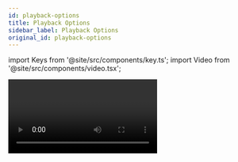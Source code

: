 ```yaml
---
id: playback-options
title: Playback Options
sidebar_label: Playback Options
original_id: playback-options
---
```


import Keys from '@site/src/components/key.ts';
import Video from '@site/src/components/video.tsx';

<Video videoId="Dz_lWDHukxo" title="Playback Options" />

Zum Einstellen der Optionen eines Cues, einer Cueliste oder eines
Chasers drücken Sie <Keys.SoftKey>Playback Options</Keys.SoftKey> im Hauptmenü und anschließend
die <strong>Swop-Taste</strong> der entsprechenden Playbacks. Darauf öffnet sich eine
Liste mit den verfügbaren Optionen auf den Menütasten. Außerdem werden 
alle verfügbaren Optionen übersichtlich in einem Fenster dargestellt, 
wenn man in der Playback-Ansicht links auf den Button <Keys.SoftKey>Options</Keys.SoftKey> klickt.

![Playback Options window for cue showing playback tab](/docs/images/Playback-Options-Playback-Tab.png)

Ein Klick auf den Button <Keys.SoftKey>i</Keys.SoftKey> zeigt einen kurzen Hilfetext zu der jeweiligen
Option.

> Sollen die Optionen für mehrere Playbacks auf einmal angezeigt/geändert
werden, so kann man einfach mehrere Playbacks auswählen. Dabei werden
Optionen als aktiv angezeigt, sofern sie auf allen Playbacks gleich
aktiviert sind.

## Playback Options -- Tab "Playback"


### Blind
Schaltet das jeweilige Playback in den <strong>Blind</strong>-Modus. Damit
erfolgt die Ausgabe nicht an die 'Live'-DMX-Ausgänge, sondern an den
Visualiser, *um Änderungen vornehmen zu können, ohne das aktuelle Bild zu
stören*.

### Priority
Damit lässt sich das Verhalten bestimmen, wenn mehrere
aktive Cues gleichzeitig dieselben Geräte beeinflussen. Die Priorität
lässt sich zwischen <strong>Low</strong> (niedrig), <strong>Normal</strong> (normal), <strong>High</strong> (hoch),
&nbsp;<strong>Programmer</strong> (Programmierspeicher) und <strong>Very High</strong> (sehr hoch)
umschalten *('Programmer' ist gleichwertig mit der Priorität des
Programmierspeichers)*. Wird ein Gerät aktuell von einem Cues gesteuert,
und dann ein Cue mit gleicher oder höherer Priorität gestartet, so
übernimmt der neue Cue die Kontrolle. Hat hingegen der neue Cue eine
niedrigere Priorität, so erfolgt keine Änderung am Gerät.

Ein Anwendungsfall wäre etwa, wenn man mit sämtlichen Geräten ein
bestimmtes Bild programmiert hat und später entscheidet, ein paar Geräte
davon z.B. als Spot auf den Sänger zu verwenden. Setzt man nun die
Priorität des 'Spot'-Cues höher, so werden die dafür verwendeten Geräte
von den anderen Cues nicht beeinflusst.


> Priorisierung ist etwa hilfreich, wenn mit Swop-Tasten ein Strobe programmiert werden soll, das solange alle anderen Cues ausblendet. Wenn z.B. ein Positions-Shape läuft, so soll der natürlich nicht stoppen, da sonst ggf. alles ‚durcheinander' aussieht. Entsprechend empfiehlt es sich, das Playback mit dem Shape auf eine höhere Priorität zu setzen, so dass es vom Swop nicht ausgeblendet wird.

Wird manuell eine Palette aufgerufen, so haben deren Werte eine
höhere Priorität als Werte in Cues, außer in solchen mit der Priorität 'Very High'.

### Shape Behaviour
Steuert das Verhalten von Keyframe-Shapes in diesem Playback:

Einstellung | Ergebnis
------: | ------
Global | Es gelten die globalen [Benutzereinstellungen](../system-settings/user-settings.md#shape-behaviour)
Overlay | der Shape läuft unabhängig von etwaigen Attribut-Änderungen
LTP | Attributänderungen beenden den Shape auf den jeweiligen Attributen

### Fader Mode
Die gleiche Einstellung wie im [<Keys.SoftKey>Edit Times</Keys.SoftKey>](cue-timing.md)-Menu:

Einstellung | Ergebnis
------: | ------
Mode 0 | die Kanäle blenden in der vorgegebenen Zeit über, die Ausblendzeit wird dabei ignoriert. Stehen die Zeiten auf '0', so werden HTP-Kanäle direkt mit dem Fader eingeblendet, während LTP-Kanäle 'hart' umschalten.
Mode 1 | die Kanäle blenden in der vorgegebenen Zeit ein, HTP Kanäle blenden in der vorgegebenen Ausblendzeit aus (LTP-Kanäle behalten ihre Werte). Stehen die Zeiten auf '0', so werden HTP-Kanäle direkt mit dem Fader eingeblendet, während LTP-Kanäle 'hart' umschalten..
Mode 2 | sowohl HTP- als auch LTP-Werte folgen dem Faderwert. *Sinnvoll z.B. zur Anwendung mit Pan und Tilt etwa auf einem Catwalk oder zur manuellen Steuerung der Farben bei RGB-Lampen.*
Mode 3 | Crossfade (Überblendung). Sämtliche Kanäle, einschließlich der Helligkeit, blenden zu den Einstellungen des neuen Cues über, alle anderen noch aktiven Cues werden ausgeblendet und deaktiviert. Wird eine anderer Cue wieder benötigt, so bringen Sie dessen Regler auf '0' und dann wieder auf den gewünschten Wert. *Sinnvoll z.B. für eine Präsentationsstimmung, mit der alle anderen Playbacks ausgefadet werden.*

<Video videoId="2fwM5S8nX3k" title="Playback Modes" />

### Run On Startup
Ist dies eingeschaltet, so wird das Playback beim
Start des Pultes bzw. Laden der Show aktiviert. Dazu gehört die
Benutzereinstellung [Run Startup Playbacks](../system-settings/user-settings.md#run-startup-playbacks) *(Vorgabewert: ein)*.

Sinnvoll z.B. für Festinstallationen, wenn beim Starten des Pultes direkt 
ein Grundlicht aktiviert werden soll.

Playbacks, die beim Start der Software automatisch starten, zeigen dies durch 
ein Einschalt-Symbol an. Im [Show-Verzeichnis](../titan-basics/show-library.md) 
gibt es einen Kontext-Button, um die automatisch aktivierten Playbacks anzuzeigen.

![Power On Playback](/docs/images/Power-On-Playback.png)

### Speed
Vorgabe-Tempo für Effekte in diesem Cue. Kann durch
entsprechende [Master](../running-the-show/playback-controls.md#speed--und-size-master) 
überschrieben werden. Der Speed laufender [Chaser](../chases.md)
kann auch durch die Encoder geändert werden, sofern der Chaser
mit der Steuerung verbunden ist.

### Xfade
Crossfade (Überblenden) für dieses Playback. Bei [Chasern](../chases.md) kann
Crossfade auch mit dem entsprechenden Encoder eingestellt werden.

### Speed Multiplier
Damit lässt sich die Geschwindigkeit vervielfachen/teilen. Das bietet sich 
besonders an, wenn man mehrere Chaser/Effekte gleichzeitig anwendet.

### Flash Fade In / Flash Fade Out
Ein- und Ausfadezeit beim Flashen
per Flash-Taste. Vorgabewerte sind *'AsIn'* und *'AsOut'*, also die normalen
Ein-/Ausfadezeiten für den Cue. Hiermit lassen sich wenn gewünscht
andere Flash-Fadezeiten als Fadezeiten für den Fader einstellen.
*Voraussetzung dafür ist das [Tastenprofile/Key Profile](../system-settings/key-profiles.md) **Timed
Flash***.

### Cross Fade HTP
Sofern aktiviert, überschreiben HTP-Kanäle (Dimmer)
in diesem Playback die Informationen für diese Kanäle aus anderen
Playbacks, wobei die [Priorität](#priority) der Playbacks beachtet wird.
Normalerweise folgen Dimmerkanäle ja der HTP-Regel, d.h. der höhere Wert
wird ausgegeben. Doch mit dieser Option lassen sich Playbacks erstellen,
bei denen der zuletzt gesendete - auch niedrigere - Wert
berücksichtigt wird.

## Playback Options - Tab "Handle"

### Handle Paging
Mit dieser Option lässt sich ein Playback 'fixieren',
so dass es unabhängig vom Wechsel der Seiten stets verfügbar bleibt.
Dies bietet sich an, wenn man ein paar allgemeine Cues hat, die auf
jeder Seite benötigt werden, ohne dass man diese extra kopieren muss.

Einstellung | Ergebnis
------: | ------
Unlocked | Voreinstellung, das Playback wird normal umgeschaltet.
Transparent Lock | Das Playback wird auf alle Seiten eingeblendet, auf denen nicht schon etwas anderes auf dem entsprechenden Regler programmiert ist.
Locked | Das Playback wird auf allen Seiten auf den gleichen Regler eingeblendet. Etwa dort bereits programmierte Cues etc. sind nicht erreichbar.

### Key Profile
Auswahl des [Tastenprofils/Key Profiles](../system-settings/key-profiles.md) 
für das Playback. 'Global' stellt etwa vorhandene einzelne Einstellungen auf 
den global gültigen Wert zurück.

## Playback Options -- Tab "Fader"

### Fader-Modus
gleiche Einstellungen wie im Tab Playback, [siehe oben](#fader-mode)

### Shape Size
Bestimmt, ob der Fader Einfluss auf die Größe von Shapes
auf diesem Playback hat:

Einstellung | Ergebnis
------: | ------
Fixed | keine Auswirkung, nur fest programmierte Werte
Fader | die Größe aller hier programmierten Shapes wird vom Fader gesteuert
HTP Fader | nur die Größe von Dimmer-Shapes wird durch den Fader gesteuert

### Shape & Effect Speed
Bestimmt, ob der Fader Einfluss auf das Tempo von Shapes auf diesem Playback hat.

### Curve
Bestimmt den Verlauf der Änderungen der Attribute, wenn der
Cue eingeblendet wird. Die verschiedenen Kurven sind [Curves](../system-settings/curves.md) näher beschrieben.

---

> Es lässt sich auch ein 
[Speed Master](../running-the-show/playback-controls.md#speed--und-size-master)
bestimmen, der enthaltene Shapes steuert.

## Playback Options -- Tab "Effects"

### Shape Behaviour
Gleiche Einstellung wie im Tab 'Playback', [siehe oben](#shape-behaviour).

### Speed Source
Bestimmt einen [Speed Master](../running-the-show/playback-controls.md#speed--und-size-master), 
der enthaltene Shapes steuert.

### Size Source
Zuordnung eines [Size Masters](../running-the-show/playback-controls.md#speed--und-size-master)
für enthaltene Shapes

### Shape Size
Gleiche Einstellung wie im Tab 'Fader', [siehe oben](#shape-size)

### Shape & Effect Speed
Gleiche Einstellung wie im Tab 'Fader', [siehe oben](#shape--effect-speed)

> Haben Sie einen Cue, der nur Shapes enthält, um diese zu anderen Cues dazuzumischen, so empfiehlt es sich, für diesen die Einstellung <Keys.SoftKey>Size on Fader</Keys.SoftKey> vorzunehmen sowie einen [Speed Master](../running-the-show/playback-controls.md#speed--und-size-master) zu verwenden. Damit lässt sich dann flexibel und unabhängig die Größe und die Geschwindigkeit des Shapes live verändern.

## Playback Options -- Tab "Release"

### Release Mask
Bestimmt die freizugebenden Attribute, die damit auf
den Status vor Abruf des Cues zurückgesetzt werden, sobald der aktuelle
beendet/ausgeblendet wird (Fader auf 0). Ebenso lassen sich dazu die
Attribut-Tasten benutzen.

Die Maske kann auf Global oder Lokal gestellt werden. Mit 'Lokal' lassen
sich Einstellungen nur für diesen Cue vornehmen, während 'Global' der
Bezug auf die globale Release-Maske <strong>Release-Menü</strong> ist
(drücken Sie dazu <Keys.HardKey>Release</Keys.HardKey>).

> Mit der Release-Maske lässt sich z.B. ein temporärer ('flashbarer') Strobe-Effekt programmieren. Drücken Sie <Keys.SoftKey>Release Mask</Keys.SoftKey>, und stellen Sie Intensity auf 'Include'. Wird nun das Playback ausgeblendet, kehrt der Shutter zum vorigen Wert zurück, und das Strobe stoppt. 

Per [Tastenprofil/Key Profile](../system-settings/key-profiles.md) lässt sich die graue/blaue Taste mit der Funktion ‚Release' belegen.

### Release Time
Zum Einstellen der Zeit für das Releasen; in dieser
Zeit werden die Attribute zum vorherigen Wert übergeblendet. Wird die
Zeit komplett gelöscht, so wechselt der Eintrag auf Global (die in den
[Benutzereinstellungen](../system-settings/user-settings.md) eingestellte [globale Release-Zeit](../system-settings/user-settings.md#master-release-time)).
